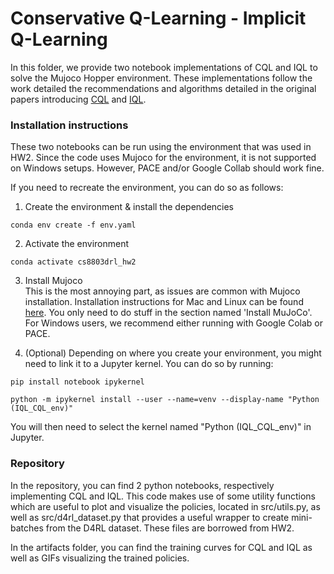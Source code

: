 # Conservative Q-Learning - Implicit Q-Learning

In this folder, we provide two notebook implementations of CQL and IQL to solve the Mujoco Hopper environment.
These implementations follow the work detailed the recommendations and algorithms detailed in the original papers introducing [CQL](https://arxiv.org/abs/2006.04779) and [IQL](https://arxiv.org/abs/2110.06169).

### Installation instructions 

These two notebooks can be run using the environment that was used in HW2. Since the code uses Mujoco for the environment, it is not supported on Windows setups. However, PACE and/or Google Collab should work fine.

If you need to recreate the environment, you can do so as follows:

1. Create the environment & install the dependencies
```console
conda env create -f env.yaml
```

2. Activate the environment
```console
conda activate cs8803drl_hw2
```

3. Install Mujoco<br />
This is the most annoying part, as issues are common with Mujoco installation. 
Installation instructions for Mac and Linux can be found [here](https://github.com/openai/mujoco-py?tab=readme-ov-file#install-mujoco). You only need to do stuff in the section named 'Install MuJoCo'. 
For Windows users, we recommend either running with Google Colab or PACE.

4. (Optional) Depending on where you create your environment, you might need to link it to a Jupyter kernel. You can do so by running:
```console
pip install notebook ipykernel
```
```console
python -m ipykernel install --user --name=venv --display-name "Python (IQL_CQL_env)"
```
You will then need to select the kernel named "Python (IQL_CQL_env)" in Jupyter.

### Repository

In the repository, you can find 2 python notebooks, respectively implementing CQL and IQL.
This code makes use of some utility functions which are useful to plot and visualize the policies, located in src/utils.py, as well as src/d4rl_dataset.py that provides a useful wrapper to create mini-batches from the D4RL dataset. These files are borrowed from HW2. 

In the artifacts folder, you can find the training curves for CQL and IQL as well as GIFs visualizing the trained policies.
